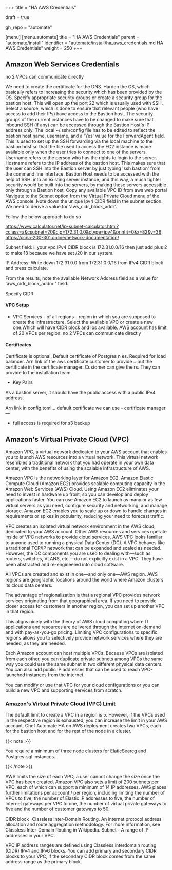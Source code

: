 +++
title = "HA AWS Credentials"

draft = true

gh_repo = "automate"

[menu]
  [menu.automate]
    title = "HA AWS Credentials"
    parent = "automate/install"
    identifier = "automate/install/ha_aws_credentials.md HA AWS Credentials"
    weight = 250
+++

## Amazon Web Services Credentials

no 2 VPCs can communicate directly 

<!-- in config.toml file
region = "ap-south-1"
aws_vpc_id  = "vpc-8d1390e5"
aws_cidr_block_addr  = "172.31.128.0"
# ssh key pair name in AWS to access instances
ssh_key_pair_name = "cp-a2ha" (this is same key-pair name what we have used to provision the bastion ec2 machine).we have define the ssh_key_file, this should point to the same key file. -->


We need to create the certificate for the DNS.
Harden the OS, which basically refers to increasing the security which has been provided by the OS.
Specify appropriate security groups or create a security group for the bastion host.
This will open up the port 22 which is usually used with SSH.
Select a source, which is done to ensure that relevant people (who have access to add their IPs) have access to the Bastion host.
The security groups of the current instances have to be changed to make sure that inbound SSH (if any) can be accessed through the Bastion Host's IP address only.
The local ~/.ssh/config file has to be edited to reflect the bastion host name, username, and a 'Yes' value for the ForwardAgent field. This is used to set up the SSH forwarding via the local machine to the bastion host so that the file used to access the EC2 instance is made available only when the user tries to connect to one of the servers.
Username refers to the person who has the rights to login to the server. Hostname refers to the IP address of the bastion host.
This makes sure that the user can SSH into the Bastion server by just typing 'ssh bastion' from the command line interface.
Bastion Host needs to be accessed with the help of SSH. into an existing server instance, and this way, a much tighter security would be built into the servers, by making these servers accessible only through a Bastion host.
Copy any available VPC ID from aws web portal
Navigate to the Subnet option from the Virtual Private Cloud menu of the AWS console.
Note down the unique Ipv4 CIDR field in the subnet section. We need to derive a value for 'aws_cidr_block_addr'.

Follow the below approach to do so

https://www.calculator.net/ip-subnet-calculator.html?cclass=a&csubnet=20&cip=172.31.0.0&ctype=ipv4&printit=0&x=82&y=36
https://ccna-200-301.online/network-documentation/


Subnet field: iI your vpc IPv4 CIDR block is 172.31.0.0/16 then just add plus 2 to make 18 because we have set /20 in our system.

IP Address: Write down 172.31.0.0 from 172.31.0.0/16 from IPv4 CIDR block and press calculate.

From the results, note the available Network Address field as a value for 'aws_cidr_block_addr= ' field.

Specify CIDR


#### VPC Setup

- VPC Services - of all regions - region in which you are supposed to create the infrastructure. Select the available VPC or create a new one.Which will have CIDR block and Ips available. AWS account has limit of 20 VPCs per region.  no 2 VPCs can communicate directly

#### Certificates

Certificate is optional. Default certificate of Postgres n es. Required for load balancer. Arn link of the aws certificate customer to provide .. put the certificate in the certificate manager. Customer can give theirs. They can provide to the installation team

- Key Pairs

As a bastion server, it should have the public access with a public IPv4 address.

Arn link in config.toml… default certificate we can use - certificate manager — 

- full access is required for s3 backup


## Amazon's Virtual Private Cloud (VPC)

Amazon VPC, a virtual network dedicated to your AWS account that enables you to launch AWS resources into a virtual network. This virtual network resembles a traditional network that you had operate in your own data center, with the benefits of using the scalable infrastructure of AWS.

Amazon VPC is the networking layer for Amazon EC2. Amazon Elastic Compute Cloud (Amazon EC2) provides scalable computing capacity in the Amazon Web Services (AWS) Cloud. Using Amazon EC2 eliminates your need to invest in hardware up front, so you can develop and deploy applications faster. You can use Amazon EC2 to launch as many or as few virtual servers as you need, configure security and networking, and manage storage. Amazon EC2 enables you to scale up or down to handle changes in requirements or spikes in popularity, reducing your need to forecast traffic.

VPC creates an isolated virtual network environment in the AWS cloud, dedicated to your AWS account. Other AWS resources and services operate inside of VPC networks to provide cloud services. AWS VPC looks familiar to anyone used to running a physical Data Center (DC). A VPC behaves like a traditional TCP/IP network that can be expanded and scaled as needed. However, the DC components you are used to dealing with—such as routers, switches, VLANS, etc.—do not explicitly exist in a VPC. They have been abstracted and re-engineered into cloud software.

All VPCs are created and exist in one—and only one—AWS region. AWS regions are geographic locations around the world where Amazon clusters its cloud data centers.

The advantage of regionalization is that a regional VPC provides network services originating from that geographical area. If you need to provide closer access for customers in another region, you can set up another VPC in that region.

This aligns nicely with the theory of AWS cloud computing where IT applications and resources are delivered through the internet on-demand and with pay-as-you-go pricing. Limiting VPC configurations to specific regions allows you to selectively provide network services where they are needed, as they are needed.

Each Amazon account can host multiple VPCs. Because VPCs are isolated from each other, you can duplicate private subnets among VPCs the same way you could use the same subnet in two different physical data centers. You can also add public IP addresses that can be used to reach VPC-launched instances from the internet.

You can modify or use that VPC for your cloud configurations or you can build a new VPC and supporting services from scratch.

### Amazon's Virtual Private Cloud (VPC) Limit

The default limit to create a VPC in a region is 5. However, if the VPCs used in the respective region is exhausted, you can increase the limit in your AWS account. Chef Automate HA on AWS deployment creates two VPCs, each for the bastion host and for the rest of the node in a cluster.

{{< note >}}

You require a minimum of three node clusters for ElaticSearcg and Postgres-sql instances.

{{< /note >}}

AWS limits the size of each VPC; a user cannot change the size once the VPC has been created. Amazon VPC also sets a limit of 200 subnets per VPC, each of which can support a minimum of 14 IP addresses. AWS places further limitations per account / per region, including limiting the number of VPCs to five, the number of Elastic IP addresses to five, the number of Internet gateways per VPC to one, the number of virtual private gateways to five and the number of customer gateways to 50.

CIDR block -Classless Inter-Domain Routing. An internet protocol address allocation and route aggregation methodology. For more information, see Classless Inter-Domain Routing in Wikipedia.
Subnet - A range of IP addresses in your VPC.

VPC IP address ranges are defined using Classless interdomain routing (CIDR) IPv4 and IPv6 blocks. You can add primary and secondary CIDR blocks to your VPC, if the secondary CIDR block comes from the same address range as the primary block.